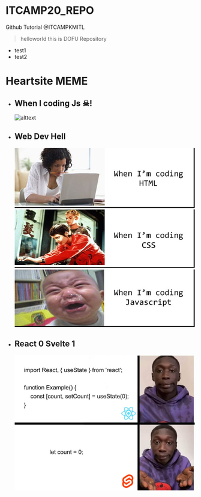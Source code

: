 # ITCAMP20_REPO
 Github Tutorial @ITCAMPKMITL
 > helloworld this is DOFU Repository
 * test1
 * test2
# Heartsite MEME
* ## When I coding Js ☠!
    ![alttext](https://i.kym-cdn.com/photos/images/original/001/102/822/616.jpg)
* ## Web Dev Hell
    ![Crying with js](/1.1.jpg)
* ## React 0 Svelte 1
    ![Svelte 1 React 0](/2.1.jpeg)
